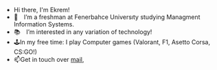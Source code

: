 - Hi there, I'm Ekrem!
- 🌱 I’m a freshman at Fenerbahce Universıty studying Managment Information Systems.
- 📚 I’m interested in any variation of technology!
- 🕹️In my free time: I play Computer games (Valorant, F1, Asetto Corsa, CS:GO!)
- 📫Get in touch over <a href="mailto:esadiguvendiren@gmail.com">mail</a>, 

